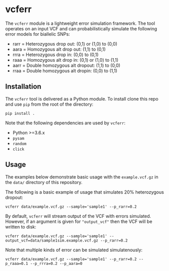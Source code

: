 # vcferr

The `vcferr` module is a lightweight error simulation framework. The tool operates on an input VCF and can probabilistically simulate the following error models for biallelic SNPs:

- rarr = Heterozygous drop out: (0,1) or (1,0) to (0,0)
- aara = Homozygous alt drop out: (1,1) to (0,1)
- rrra = Heterozygous drop in: (0,0) to (0,1)
- raaa = Homozygous alt drop in: (0,1) or (1,0) to (1,1)
- aarr = Double homozygous alt dropout: (1,1) to (0,0)
- rraa = Double homozygous alt dropin: (0,0) to (1,1)

## Installation

The `vcferr` tool is delivered as a Python module. To install clone this repo and use `pip` from the root of the directory:


```
pip install .
```

Note that the following dependencies are used by `vcferr`:

- Python >=3.6.x
- `pysam`
- `random`
- `click`

## Usage

The examples below demonstrate basic usage with the `example.vcf.gz` in the `data/` directory of this repository.

The following is a basic example of usage that simulates 20% heterozygous dropout:

```
vcferr data/example.vcf.gz --sample='sample1' --p_rarr=0.2
```

By default, `vcferr` will stream output of the VCF with errors simulated. However, if an argument is given for `"output_vcf"` then the VCF will be written to disk:

```
vcferr data/example.vcf.gz --sample='sample1' --output_vcf=data/sample1sim.example.vcf.gz --p_rarr=0.2
```

Note that multiple kinds of error can be simulated simulatenously:

```
vcferr data/example.vcf.gz --sample='sample1' --p_rarr=0.2 --p_raaa=0.1 --p_rrra=0.2 --p_aara=0
```

